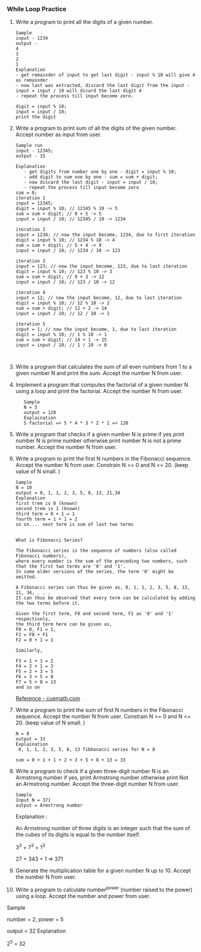 ### While Loop Practice

1. Write a program to print all the digits of a given number.
    ```
   Sample 
   input - 1234
   output - 
   4
   3 
   2
   1
   Explanation
    - get remainder of input to get last digit - input % 10 will give 4 as remainder
    - now last was extracted, discard the last digit from the input - input = input / 10 will dicard the last digit 4
    - repeat the process till input become zero.
   
   digit = input % 10;
   input = input / 10;
   print the digit
   
   ```
2. Write a program to print sum of all the digits of the given number. Accept number as input from user.
   ```
   Sample run
   input - 12345;
   output - 15
   
   Explanation
      - get digits from number one by one - digit = input % 10;
      - add digit to sum one by one - sum = sum + digit;
      - now discard the last digit - input = input / 10;
      - repeat the process till input become zero  
   sum = 0;
   iteration 1
   input = 12345;
   digit = input % 10; // 12345 % 10 -> 5 
   sum = sum + digit; // 0 + 5 -> 5
   input = input / 10; // 12345 / 10 -> 1234 
   
   iteration 2
   input = 1234; // now the input become, 1234, due to first iteration
   digit = input % 10; // 1234 % 10 -> 4 
   sum = sum + digit; // 5 + 4 -> 9
   input = input / 10; // 1234 / 10 -> 123 
   
   iteration 3
   input = 123; // now the input become, 123, due to last iteration
   digit = input % 10; // 123 % 10 -> 3 
   sum = sum + digit; // 9 + 3 -> 12
   input = input / 10; // 123 / 10 -> 12
   
   iteration 4
   input = 12; // now the input become, 12, due to last iteration
   digit = input % 10; // 12 % 10 -> 2 
   sum = sum + digit; // 12 + 2 -> 14
   input = input / 10; // 12 / 10 -> 1
   
   iteration 5
   input = 1; // now the input become, 1, due to last iteration
   digit = input % 10; // 1 % 10 -> 1 
   sum = sum + digit; // 14 + 1 -> 15
   input = input / 10; // 1 / 10 -> 0
   
    
   ```
3. Write a program that calculates the sum of all even numbers from 1 to a given number N and print the sum. Accept the
   number N from user.

4. Implement a program that computes the factorial of a given number N using a loop and print the factorial. Accept the
   number N from user.
   ```
      Sample
      N = 5
      output = 120
      Explaination
      5 factorial => 5 * 4 * 3 * 2 * 1 => 120
   ```

5. Write a program that checks if a given number N is prime if yes print number N is prime number otherwise print number
   N is not a prime number.
   Accept the number N from user.

6. Write a program to print the first N numbers in the Fibonacci sequence. Accept the number N from user.
   Constrain N >= 0 and N <= 20. (keep value of N small. )
   ```
   Sample 
   N = 10
   output = 0, 1, 1, 2, 3, 5, 8, 13, 21,34
   Explanation
   first trem is 0 (known)
   second trem is 1 (known)
   third term = 0 + 1 = 1
   fourth term = 1 + 1 = 2
   so on.... next term is sum of last two terms
   
   
   What is Fibonacci Series?
   
   The Fibonacci series is the sequence of numbers (also called Fibonacci numbers),
   where every number is the sum of the preceding two numbers, such that the first two terms are '0' and '1'.
   In some older versions of the series, the term '0' might be omitted. 
   
   A Fibonacci series can thus be given as, 0, 1, 1, 2, 3, 5, 8, 13, 21, 34, . . . 
   It can thus be observed that every term can be calculated by adding the two terms before it.

   Given the first term, F0 and second term, F1 as '0' and '1' respectively,
   the third term here can be given as, 
   F0 = 0, F1 = 1,
   F2 = F0 + F1
   F2 = 0 + 1 = 1

   Similarly,

   F3 = 1 + 1 = 2
   F4 = 2 + 1 = 3
   F5 = 2 + 3 = 5
   F6 = 3 + 5 = 8
   F7 = 5 + 8 = 13
   and so on
   
   ```
   [Reference - cuemath.com](https://www.cuemath.com/numbers/fibonacci-series/)
7. Write a program to print the sum of first N numbers in the Fibonacci sequence. Accept the number N from user.
   Constrain N >= 0 and N <= 20. (keep value of N small. )
   ```
   N = 8
   output = 33
   Explaination 
    0, 1, 1, 2, 3, 5, 8, 13 fibbonacci series for N = 8
   
   sum = 0 + 1 + 1 + 2 + 3 + 5 + 8 + 13 = 33 
   ```

8. Write a program to check if a given three-digit number N is an Armstrong number if yes, print Armstrong number
   otherwise
   print Not an Armstrong number. Accept the three-digit number N from user.
   ```
   Sample 
   Input N = 371
   output = Armstrong number
   ```
   Explanation :

   An Armstrong number of three digits is an integer such that the sum of the cubes of its digits is equal to the number
   itself.

   3<sup>3</sup> + 7<sup>3</sup> + 1<sup>3</sup>

   27 + 343 + 1 => 371
9. Generate the multiplication table for a given number N up to 10. Accept the number N from user.
10. Write a program to calculate number<sup>power</sup> (number raised to the power) using a loop. Accept the number and
    power from user.

Sample

number = 2, power = 5

output = 32
Explanation

2<sup>5</sup> = 32
   
